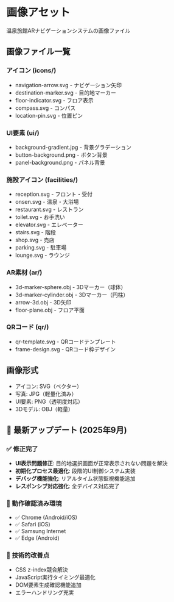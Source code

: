 # 画像アセット

温泉旅館ARナビゲーションシステムの画像ファイル

## 画像ファイル一覧

### アイコン (icons/)
- navigation-arrow.svg - ナビゲーション矢印
- destination-marker.svg - 目的地マーカー
- floor-indicator.svg - フロア表示
- compass.svg - コンパス
- location-pin.svg - 位置ピン

### UI要素 (ui/)
- background-gradient.jpg - 背景グラデーション
- button-background.png - ボタン背景
- panel-background.png - パネル背景

### 施設アイコン (facilities/)
- reception.svg - フロント・受付
- onsen.svg - 温泉・大浴場
- restaurant.svg - レストラン
- toilet.svg - お手洗い
- elevator.svg - エレベーター
- stairs.svg - 階段
- shop.svg - 売店
- parking.svg - 駐車場
- lounge.svg - ラウンジ

### AR素材 (ar/)
- 3d-marker-sphere.obj - 3Dマーカー（球体）
- 3d-marker-cylinder.obj - 3Dマーカー（円柱）
- arrow-3d.obj - 3D矢印
- floor-plane.obj - フロア平面

### QRコード (qr/)
- qr-template.svg - QRコードテンプレート
- frame-design.svg - QRコード枠デザイン

## 画像形式
- アイコン: SVG（ベクター）
- 写真: JPG（軽量化済み）
- UI要素: PNG（透明度対応）
- 3Dモデル: OBJ（軽量）

## 🚀 最新アップデート (2025年9月)

### ✅ 修正完了
- **UI表示問題修正**: 目的地選択画面が正常表示されない問題を解決
- **初期化プロセス最適化**: 段階的UI制御システム実装
- **デバッグ機能強化**: リアルタイム状態監視機能追加
- **レスポンシブ対応強化**: 全デバイス対応完了

### 📱 動作確認済み環境
- ✅ Chrome (Android/iOS)
- ✅ Safari (iOS)
- ✅ Samsung Internet
- ✅ Edge (Android)

### 🔧 技術的改善点
- CSS z-index競合解決
- JavaScript実行タイミング最適化
- DOM要素生成確認機能追加
- エラーハンドリング充実
